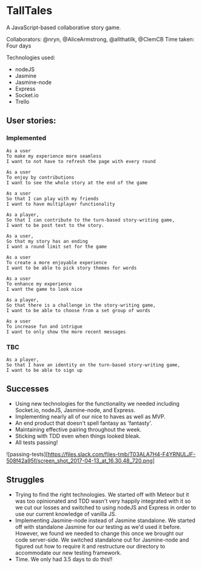 # TallTales

A JavaScript-based collaborative story game.

Collaborators: @nryn, @AliceArmstrong, @allthatilk, @ClemCB
Time taken: Four days

Technologies used:
  * nodeJS
  * Jasmine
  * Jasmine-node
  * Express
  * Socket.io
  * Trello

## User stories:

### Implemented

```
As a user
To make my experience more seamless
I want to not have to refresh the page with every round
```
```
As a user
To enjoy by contributions
I want to see the whole story at the end of the game
```
```
As a user
So that I can play with my friends
I want to have multiplayer functionality
```
```
As a player,
So that I can contribute to the turn-based story-writing game,
I want to be post text to the story.
```
```
As a user,
So that my story has an ending
I want a round limit set for the game
```
```
As a user
To create a more enjoyable experience
I want to be able to pick story themes for words
```
```
As a user
To enhance my experience
I want the game to look nice
```
```
As a player,
So that there is a challenge in the story-writing game,
I want to be able to choose from a set group of words
```
```
As a user
To increase fun and intrigue
I want to only show the more recent messages
```
### TBC
```
As a player,
So that I have an identity on the turn-based story-writing game,
I want to be able to sign up
```

## Successes
* Using new technologies for the functionality we needed including Socket.io, nodeJS, Jasmine-node, and Express.
* Implementing nearly all of our nice to haves as well as MVP.
* An end product that doesn't spell fantasy as 'fantasty'.
* Maintaining effective pairing throughout the week.
* Sticking with TDD even when things looked bleak.
* All tests passing!

![passing-tests][https://files.slack.com/files-tmb/T03ALA7H4-F4YRNULJF-508f42a95f/screen_shot_2017-04-13_at_16.30.48_720.png]

## Struggles
* Trying to find the right technologies. We started off with Meteor but it was too opinionated and TDD wasn't very happily integrated with it so we cut our losses and switched to using nodeJS and Express in order to use our current knowledge of vanilla JS.
* Implementing Jasmine-node instead of Jasmine standalone. We started off with standalone Jasmine for our testing as we'd used it before. However, we found we needed to change this once we brought our code server-side. We switched standalone out for Jasmine-node and figured out how to require it and restructure our directory to accommodate our new testing framework.
* Time. We only had 3.5 days to do this!!
